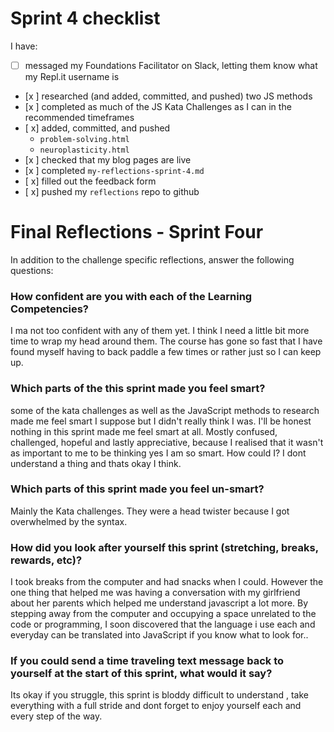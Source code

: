 # Sprint 4 checklist

I have:
- [ ] messaged my Foundations Facilitator on Slack, letting them know what my Repl.it username is
- [x ] researched (and added, committed, and pushed) two JS methods
- [x ] completed as much of the JS Kata Challenges as I can in the recommended timeframes
- [ x] added, committed, and pushed 
    - `problem-solving.html` 
    - `neuroplasticity.html` 
- [x ] checked that my blog pages are live
- [x ] completed `my-reflections-sprint-4.md`
- [ x] filled out the feedback form
- [ x] pushed my `reflections` repo to github


# Final Reflections - Sprint Four 

In addition to the challenge specific reflections, answer the following questions:

### How confident are you with each of the Learning Competencies?
I ma not too confident with any of them yet. I think I need a little bit more time to wrap my head around them. The course has gone so fast that I have found myself having to back paddle a few times or rather just so I can keep up. 


### Which parts of the this sprint made you feel smart?
some of the kata challenges as well as the JavaScript methods to research made me feel smart I suppose but I didn't really think I was. I'll be honest nothing in this sprint made me feel smart at all. Mostly confused, challenged, hopeful and lastly appreciative, because I realised that it wasn't as important to me to be thinking yes I am so smart. How could I? I dont understand a thing and thats okay I think. 


### Which parts of this sprint made you feel un-smart?

Mainly the  Kata challenges. They were a head twister because I got overwhelmed by the syntax. 

### How did you look after yourself this sprint (stretching, breaks, rewards, etc)?
I took breaks from the computer and had snacks when I could. However the one thing that helped me was having a conversation with my girlfriend about her parents which helped me understand javascript a lot more. By stepping away from the computer and occupying a space unrelated to the code or programming, I soon discovered that the language i use each and everyday can be translated into JavaScript if you know what to look for.. 


### If you could send a time traveling text message back to yourself at the start of this sprint, what would it say? 
Its okay if you struggle, this sprint is bloddy difficult to understand , take everything with a full stride and dont forget to enjoy yourself each and every step of the way. 